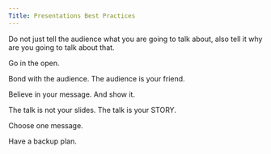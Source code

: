 ```yaml
---
Title: Presentations Best Practices
---
```


Do not just tell the audience what you are going to talk about, also tell it why are you going to talk about that.

Go in the open.

Bond with the audience. The audience is your friend.

Believe in your message. And show it.

The talk is not your slides. The talk is your STORY.

Choose one message.

Have a backup plan.
